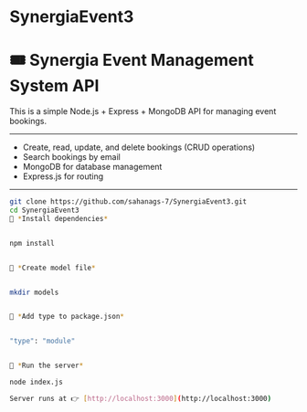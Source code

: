 # SynergiaEvent3
# 🎟️ Synergia Event Management System API

This is a simple Node.js + Express + MongoDB API for managing event bookings.

---

- Create, read, update, and delete bookings (CRUD operations)
- Search bookings by email
- MongoDB for database management
- Express.js for routing

---


```bash
git clone https://github.com/sahanags-7/SynergiaEvent3.git
cd SynergiaEvent3
⿢ *Install dependencies*


npm install


⿣ *Create model file*


mkdir models


⿤ *Add type to package.json*


"type": "module"


⿥ *Run the server*

node index.js

Server runs at 👉 [http://localhost:3000](http://localhost:3000)
